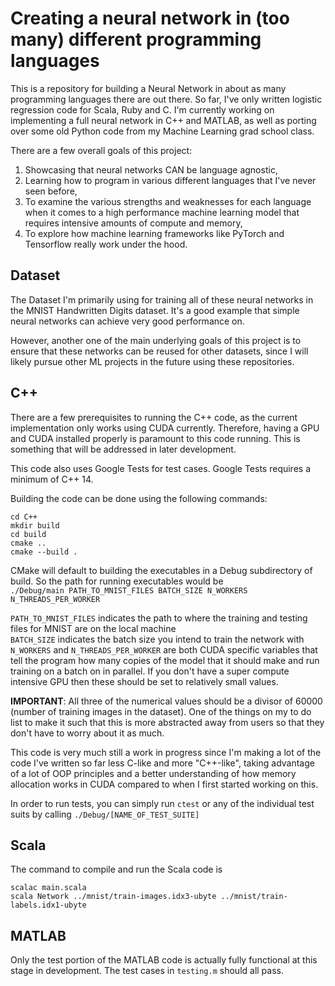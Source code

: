 # Creating a neural network in (too many) different programming languages #

This is a repository for building a Neural Network in about as many programming languages there are out there. So far, I've only written logistic regression code for Scala, Ruby and C. I'm currently working on implementing a full neural network in C++ and MATLAB, as well as porting over some old Python code from my Machine Learning grad school class.

There are a few overall goals of this project:

1. Showcasing that neural networks CAN be language agnostic,
2. Learning how to program in various different languages that I've never seen before,
3. To examine the various strengths and weaknesses for each language when it comes to a high performance machine learning model that requires intensive amounts of compute and memory,
4. To explore how machine learning frameworks like PyTorch and Tensorflow really work under the hood.  

## Dataset ##

The Dataset I'm primarily using for training all of these neural networks in the MNIST Handwritten Digits dataset. It's a good example that simple neural networks can achieve very good performance on. 

However, another one of the main underlying goals of this project is to ensure that these networks can be reused for other datasets, since I will likely pursue other ML projects in the future using these repositories. 

## C++ ##

There are a few prerequisites to running the C++ code, as the current implementation only works using CUDA currently. Therefore, having a GPU and CUDA installed properly is paramount to this code running. This is  something that will be addressed in later development.

This code also uses Google Tests for test cases. Google Tests requires a minimum of C++ 14. 

Building the code can be done using the following commands:

```
cd C++
mkdir build 
cd build
cmake ..
cmake --build .
```
CMake will default to building the executables in a Debug subdirectory of build. So the path for running executables would be\
```./Debug/main PATH_TO_MNIST_FILES BATCH_SIZE N_WORKERS N_THREADS_PER_WORKER```

```PATH_TO_MNIST_FILES``` indicates the path to where the training and testing files for MNIST are on the local machine\
```BATCH_SIZE``` indicates the batch size you intend to train the network with\
```N_WORKERS``` and ```N_THREADS_PER_WORKER``` are both CUDA specific variables that tell the program how many copies of the model that it should make and run training on a batch on in parallel. If you don't have a super compute intensive GPU then these should be set to relatively small values.

**IMPORTANT**: All three of the numerical values should be a divisor of 60000 (number of training images in the dataset). One of the things on my to do list to make it such that this is more abstracted away from users so that they don't have to worry about it as much. 

This code is very much still a work in progress since I'm making a lot of the code I've written so far less C-like and more "C++-like", taking advantage of a lot of OOP principles and a better understanding of how memory allocation works in CUDA compared to when I first started working on this.

In order to run tests, you can simply run ```ctest``` or any of the individual test suits by calling ```./Debug/[NAME_OF_TEST_SUITE]```
## Scala ##

The command to compile and run the Scala code is 
```
scalac main.scala
scala Network ../mnist/train-images.idx3-ubyte ../mnist/train-labels.idx1-ubyte
```

## MATLAB ##

Only the test portion of the MATLAB code is actually fully functional at this stage in development. The test cases in ```testing.m``` should all pass. 